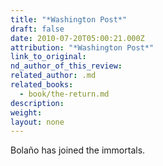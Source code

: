 ```yaml
---
title: "*Washington Post*"
draft: false
date: 2010-07-20T05:00:21.000Z
attribution: "*Washington Post*"
link_to_original:
nd_author_of_this_review:
related_author: .md
related_books:
  - book/the-return.md
description:
weight:
layout: none
---
```

Bolaño has joined the immortals.

